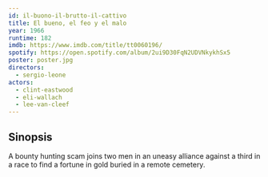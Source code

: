 ```yaml
---
id: il-buono-il-brutto-il-cattivo
title: El bueno, el feo y el malo
year: 1966
runtime: 182
imdb: https://www.imdb.com/title/tt0060196/
spotify: https://open.spotify.com/album/2ui9D30FqN2UDVNkykhSx5
poster: poster.jpg
directors:
  - sergio-leone
actors:
  - clint-eastwood
  - eli-wallach
  - lee-van-cleef
---
```


## Sinopsis

A bounty hunting scam joins two men in an uneasy alliance against a third in a
race to find a fortune in gold buried in a remote cemetery.
